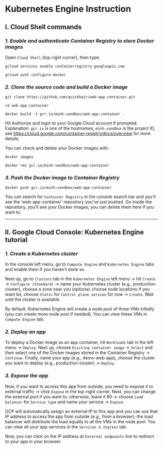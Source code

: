 # Kubernetes Engine Instruction

## **I. Cloud Shell commands**

### **_1. Enable and authenticate Container Registry to store Docker images_**

Open `Cloud Shell` (top-right corner), then type:

`gcloud services enable containerregistry.googleapis.com`

`gcloud auth configure-docker`

### **_2. Clone the source code and build a Docker image_**

`git clone https://github.com/quickhair/web-app-container.git`

`cd web-app-container`

`docker build -t gcr.io/minh-sandbox/web-app-container .`

Hit Authorize and login to your Google Cloud account if prompted. Explanation: `gcr.io` is one of the hostnames, `minh-sandbox` is the project ID, see https://cloud.google.com/container-registry/docs/overview for more details.

You can check and delete your Docker images with:

`docker images`

`docker rmi gcr.io/minh-sandbox/web-app-container`

### **_3. Push the Docker image to Container Registry_**

`docker push gcr.io/minh-sandbox/web-app-container`

You can search for `Container Registry` in the console search bar and you'll see the 'web-app-container' repository you've just pushed. Go inside the repository, you'll see your Docker images; you can delete them here if you want to.

----------------------------------------------------------------------------------------------------

## **II. Google Cloud Console: Kubernetes Engine tutorial**

### **_1. Create a Kubernetes cluster_**

In the console left menu, go to `Compute Engine` and `Kubernetes Engine` tabs and enable them if you haven't done so.

Next up, go to `Clusters` tab in the `Kubernetes Engine` left menu -> hit `Create` -> `Configure (Standard)` -> name your Kubernetes cluster (e.g., production-cluster), choose a zone near you (optional: choose node locations if you want to), choose `Static` for `Control plane version` for now -> `Create`. Wait until the cluster is available.

By default, Kubernetes Engine will create a node pool of three VMs initially (you can create more node pool if needed). You can view these VMs in `Compute Engine` tab.

### **_2. Deploy an app_**

To deploy a Docker image as an app container, hit `Workloads` tab in the left menu -> `Deploy`. Next up, choose `Existing container image` -> `Select` and then select one of the Docker images stored in the Container Registry -> `Continue`. Finally, name your app (e.g., demo-web-app), choose the cluster you want to deploy (e.g., production-cluster) -> `Deploy`.

### **_3. Expose the app_**

Now, if you want to access this app from outside, you need to expose it to external traffic -> click `Expose` in the top-right corner. Next, you can change the external port if you want to; otherwise, leave it 80 -> choose `Load balancer` for `Service type` and name your service -> `Expose`.

GCP will automatically assign an external IP to this app and you can use that IP address to access the app from outside (e.g., from a browser); the load balancer will distribute the load equally to all the VMs in the node pool. You can view all your app services in the `Services & Ingress` tab.

Now, you can click on the IP address at `External endpoints` line to redirect to your app in your browser.

